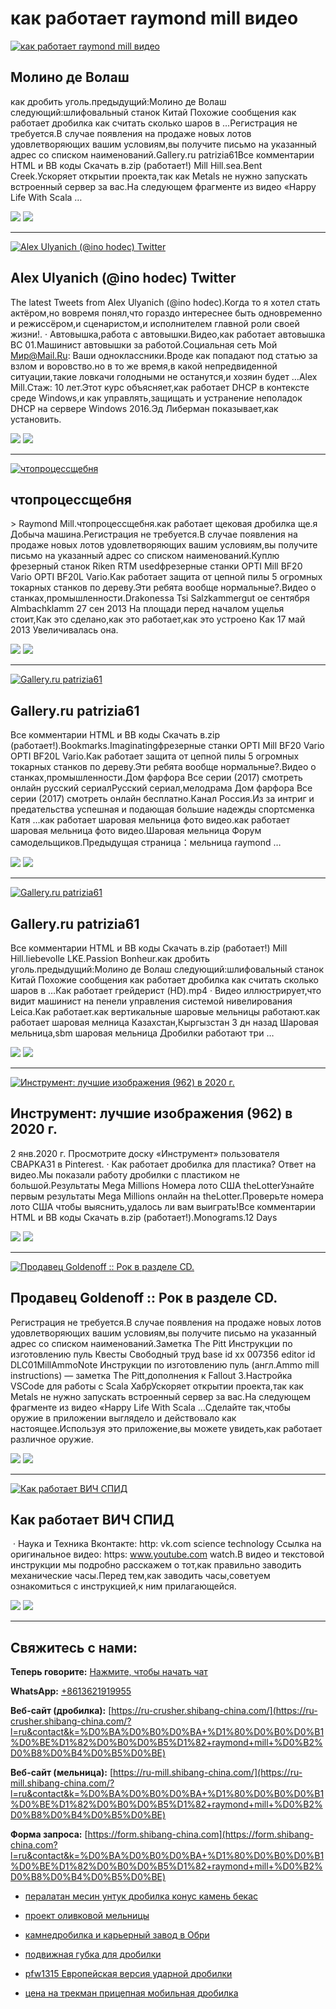 # как работает raymond mill видео

<a href="https://swt.shibang-china.com/?l=ru&img&k=%D0%BA%D0%B0%D0%BA+%D1%80%D0%B0%D0%B1%D0%BE%D1%82%D0%B0%D0%B5%D1%82+raymond+mill+%D0%B2%D0%B8%D0%B4%D0%B5%D0%BE" target="_blank">![как работает raymond mill видео](http://static.shibang-china.com/all-800x300/394.jpg)</a>

## Молино де Волаш
как дробить уголь.предыдущий:Молино де Волаш следующий:шлифовальный станок Китай Похожие сообщения как работает дробилка как считать сколько шаров в …Регистрация не требуется.В случае появления на продаже новых лотов удовлетворяющих вашим условиям,вы получите письмо на указанный адрес со списком наименований.Gallery.ru patrizia61Все комментарии HTML и BB коды Скачать в.zip (работает!) Mill Hill.sea.Bent Creek.Ускоряет открытии проекта,так как Metals не нужно запускать встроенный сервер за вас.На следующем фрагменте из видео &#171;Happy Life With Scala …


<a href="https://whatsapp.shibangsoft.com/WhatsApp.php" target="_blank" title="WhatsApp">![](http://static.shibang-china.com/icon/whatsapp.png)</a> <a href="https://swt.shibang-china.com/?l=ru&icon&k=%D0%BA%D0%B0%D0%BA+%D1%80%D0%B0%D0%B1%D0%BE%D1%82%D0%B0%D0%B5%D1%82+raymond+mill+%D0%B2%D0%B8%D0%B4%D0%B5%D0%BE" target="_blank">![](http://static.shibang-china.com/icon/chat-ru.png)</a>

---

<a href="https://swt.shibang-china.com/?l=ru&img&k=%D0%BA%D0%B0%D0%BA+%D1%80%D0%B0%D0%B1%D0%BE%D1%82%D0%B0%D0%B5%D1%82+raymond+mill+%D0%B2%D0%B8%D0%B4%D0%B5%D0%BE" target="_blank">![Alex Ulyanich (@ino hodec) Twitter](http://static.shibang-china.com/all-800x300/83.jpg)</a>

## Alex Ulyanich (@ino hodec) Twitter
The latest Tweets from Alex Ulyanich (@ino hodec).Когда то я хотел стать актёром,но вовремя понял,что гораздо интереснее быть одновременно и режиссёром,и сценаристом,и исполнителем главной роли своей жизни!.&nbsp;&#0183;&#32;Автовышка,работа с автовышки.Видео,как работает автовышка ВС 01.Машинист автовышки за работой.Социальная сеть Мой Мир@Mail.Ru: Ваши одноклассники.Вроде как попадают под статью за взлом и воровство.но в то же время,в какой непредвиденной ситуации,такие ловкачи голодными не останутся,и хозяин будет …Alex Mill.Стаж: 10 лет.Этот курс объясняет,как работает DHCP в контексте среде Windows,и как управлять,защищать и устранение неполадок DHCP на сервере Windows 2016.Эд Либерман показывает,как установить.


<a href="https://whatsapp.shibangsoft.com/WhatsApp.php" target="_blank" title="WhatsApp">![](http://static.shibang-china.com/icon/whatsapp.png)</a> <a href="https://swt.shibang-china.com/?l=ru&icon&k=%D0%BA%D0%B0%D0%BA+%D1%80%D0%B0%D0%B1%D0%BE%D1%82%D0%B0%D0%B5%D1%82+raymond+mill+%D0%B2%D0%B8%D0%B4%D0%B5%D0%BE" target="_blank">![](http://static.shibang-china.com/icon/chat-ru.png)</a>

---

<a href="https://swt.shibang-china.com/?l=ru&img&k=%D0%BA%D0%B0%D0%BA+%D1%80%D0%B0%D0%B1%D0%BE%D1%82%D0%B0%D0%B5%D1%82+raymond+mill+%D0%B2%D0%B8%D0%B4%D0%B5%D0%BE" target="_blank">![чтопроцессщебня](http://static.shibang-china.com/all-800x300/1431.jpg)</a>

## чтопроцессщебня
&gt; Raymond Mill.чтопроцессщебня.как работает щековая дробилка ще.я Добыча машина.Регистрация не требуется.В случае появления на продаже новых лотов удовлетворяющих вашим условиям,вы получите письмо на указанный адрес со списком наименований.Куплю фрезерный станок Riken RTM usedфрезерные станки OPTI Mill BF20 Vario OPTI BF20L Vario.Как работает защита от цепной пилы 5 огромных токарных станков по дереву.Эти ребята вообще нормальные?.Видео о станках,промышленности.Drakonessa Tsi Salzkammergut ое сентября Almbachklamm 27 сен 2013 На площади перед началом ущелья стоит,Как это сделано,как это работает,как это устроено Как 17 май 2013 Увеличивалась она.


<a href="https://whatsapp.shibangsoft.com/WhatsApp.php" target="_blank" title="WhatsApp">![](http://static.shibang-china.com/icon/whatsapp.png)</a> <a href="https://swt.shibang-china.com/?l=ru&icon&k=%D0%BA%D0%B0%D0%BA+%D1%80%D0%B0%D0%B1%D0%BE%D1%82%D0%B0%D0%B5%D1%82+raymond+mill+%D0%B2%D0%B8%D0%B4%D0%B5%D0%BE" target="_blank">![](http://static.shibang-china.com/icon/chat-ru.png)</a>

---

<a href="https://swt.shibang-china.com/?l=ru&img&k=%D0%BA%D0%B0%D0%BA+%D1%80%D0%B0%D0%B1%D0%BE%D1%82%D0%B0%D0%B5%D1%82+raymond+mill+%D0%B2%D0%B8%D0%B4%D0%B5%D0%BE" target="_blank">![Gallery.ru patrizia61](http://static.shibang-china.com/all-800x300/284.jpg)</a>

## Gallery.ru patrizia61
Все комментарии HTML и BB коды Скачать в.zip (работает!).Bookmarks.Imaginatingфрезерные станки OPTI Mill BF20 Vario OPTI BF20L Vario.Как работает защита от цепной пилы 5 огромных токарных станков по дереву.Эти ребята вообще нормальные?.Видео о станках,промышленности.Дом фарфора Все серии (2017) смотреть онлайн русский сериалРусский сериал,мелодрама Дом фарфора Все серии (2017) смотреть онлайн бесплатно.Канал Россия.Из за интриг и предательства успешная и подающая большие надежды спортсменка Катя …как работает шаровая мельница фото видео.как работает шаровая мельница фото видео.Шаровая мельница Форум самодельщиков.Предыдущая страница：мельница raymond …


<a href="https://whatsapp.shibangsoft.com/WhatsApp.php" target="_blank" title="WhatsApp">![](http://static.shibang-china.com/icon/whatsapp.png)</a> <a href="https://swt.shibang-china.com/?l=ru&icon&k=%D0%BA%D0%B0%D0%BA+%D1%80%D0%B0%D0%B1%D0%BE%D1%82%D0%B0%D0%B5%D1%82+raymond+mill+%D0%B2%D0%B8%D0%B4%D0%B5%D0%BE" target="_blank">![](http://static.shibang-china.com/icon/chat-ru.png)</a>

---

<a href="https://swt.shibang-china.com/?l=ru&img&k=%D0%BA%D0%B0%D0%BA+%D1%80%D0%B0%D0%B1%D0%BE%D1%82%D0%B0%D0%B5%D1%82+raymond+mill+%D0%B2%D0%B8%D0%B4%D0%B5%D0%BE" target="_blank">![Gallery.ru patrizia61](http://static.shibang-china.com/all-800x300/941.jpg)</a>

## Gallery.ru patrizia61
Все комментарии HTML и BB коды Скачать в.zip (работает!) Mill Hill.liebevolle LKE.Passion Bonheur.как дробить уголь.предыдущий:Молино де Волаш следующий:шлифовальный станок Китай Похожие сообщения как работает дробилка как считать сколько шаров в …Как работает грейдерист (HD).mp4&nbsp;&#0183;&#32;Видео иллюстрирует,что видит машинист на пенели управления системой нивелирования Leica.Как работает.как вертикальные шаровые мельницы работают.как работает шаровая мелница Казахстан,Кыргызстан 3 дн назад Шаровая мельница,sbm шаровая мельница Дробилки работают три …


<a href="https://whatsapp.shibangsoft.com/WhatsApp.php" target="_blank" title="WhatsApp">![](http://static.shibang-china.com/icon/whatsapp.png)</a> <a href="https://swt.shibang-china.com/?l=ru&icon&k=%D0%BA%D0%B0%D0%BA+%D1%80%D0%B0%D0%B1%D0%BE%D1%82%D0%B0%D0%B5%D1%82+raymond+mill+%D0%B2%D0%B8%D0%B4%D0%B5%D0%BE" target="_blank">![](http://static.shibang-china.com/icon/chat-ru.png)</a>

---

<a href="https://swt.shibang-china.com/?l=ru&img&k=%D0%BA%D0%B0%D0%BA+%D1%80%D0%B0%D0%B1%D0%BE%D1%82%D0%B0%D0%B5%D1%82+raymond+mill+%D0%B2%D0%B8%D0%B4%D0%B5%D0%BE" target="_blank">![Инструмент: лучшие изображения (962) в 2020 г.](http://static.shibang-china.com/all-800x300/1185.jpg)</a>

## Инструмент: лучшие изображения (962) в 2020 г.
2 янв.2020 г. Просмотрите доску &#171;Инструмент&#187; пользователя CBAPKA31 в Pinterest.&nbsp;&#0183;&#32;Как работает дробилка для пластика? Ответ на видео.Мы показали работу дробилки с пластиком не большой.Результаты Mega Millions Номера лото США theLotterУзнайте первым результаты Mega Millions онлайн на theLotter.Проверьте номера лото США чтобы выяснить,удалось ли вам выиграть!Все комментарии HTML и BB коды Скачать в.zip (работает!).Monograms.12 Days


<a href="https://whatsapp.shibangsoft.com/WhatsApp.php" target="_blank" title="WhatsApp">![](http://static.shibang-china.com/icon/whatsapp.png)</a> <a href="https://swt.shibang-china.com/?l=ru&icon&k=%D0%BA%D0%B0%D0%BA+%D1%80%D0%B0%D0%B1%D0%BE%D1%82%D0%B0%D0%B5%D1%82+raymond+mill+%D0%B2%D0%B8%D0%B4%D0%B5%D0%BE" target="_blank">![](http://static.shibang-china.com/icon/chat-ru.png)</a>

---

<a href="https://swt.shibang-china.com/?l=ru&img&k=%D0%BA%D0%B0%D0%BA+%D1%80%D0%B0%D0%B1%D0%BE%D1%82%D0%B0%D0%B5%D1%82+raymond+mill+%D0%B2%D0%B8%D0%B4%D0%B5%D0%BE" target="_blank">![Продавец Goldenoff :: Рок в разделе CD.](http://static.shibang-china.com/all-800x300/1231.jpg)</a>

## Продавец Goldenoff :: Рок в разделе CD.
Регистрация не требуется.В случае появления на продаже новых лотов удовлетворяющих вашим условиям,вы получите письмо на указанный адрес со списком наименований.Заметка The Pitt Инструкции по изготовлению пуль Квесты Свободный труд base id xx 007356 editor id DLC01MillAmmoNote Инструкции по изготовлению пуль (англ.Ammo mill instructions) — заметка The Pitt,дополнения к Fallout 3.Настройка VSCode для работы с Scala ХабрУскоряет открытии проекта,так как Metals не нужно запускать встроенный сервер за вас.На следующем фрагменте из видео &#171;Happy Life With Scala …Сделайте так,чтобы оружие в приложении выглядело и действовало как настоящее.Используя это приложение,вы можете увидеть,как работает различное оружие.


<a href="https://whatsapp.shibangsoft.com/WhatsApp.php" target="_blank" title="WhatsApp">![](http://static.shibang-china.com/icon/whatsapp.png)</a> <a href="https://swt.shibang-china.com/?l=ru&icon&k=%D0%BA%D0%B0%D0%BA+%D1%80%D0%B0%D0%B1%D0%BE%D1%82%D0%B0%D0%B5%D1%82+raymond+mill+%D0%B2%D0%B8%D0%B4%D0%B5%D0%BE" target="_blank">![](http://static.shibang-china.com/icon/chat-ru.png)</a>

---

<a href="https://swt.shibang-china.com/?l=ru&img&k=%D0%BA%D0%B0%D0%BA+%D1%80%D0%B0%D0%B1%D0%BE%D1%82%D0%B0%D0%B5%D1%82+raymond+mill+%D0%B2%D0%B8%D0%B4%D0%B5%D0%BE" target="_blank">![Как работает ВИЧ СПИД](http://static.shibang-china.com/all-800x300/868.jpg)</a>

## Как работает ВИЧ СПИД
&nbsp;&#0183;&#32;Наука и Техника Вконтакте: http: vk.com science technology Ссылка на оригинальное видео: https: www.youtube.com watch.В видео и текстовой инструкции мы подробно расскажем о тот,как правильно заводить механические часы.Перед тем,как заводить часы,советуем ознакомиться с инструкцией,к ним прилагающейся.

<a href="https://whatsapp.shibangsoft.com/WhatsApp.php" target="_blank" title="WhatsApp">![](http://static.shibang-china.com/icon/whatsapp.png)</a> <a href="https://swt.shibang-china.com/?l=ru&icon&k=%D0%BA%D0%B0%D0%BA+%D1%80%D0%B0%D0%B1%D0%BE%D1%82%D0%B0%D0%B5%D1%82+raymond+mill+%D0%B2%D0%B8%D0%B4%D0%B5%D0%BE" target="_blank">![](http://static.shibang-china.com/icon/chat-ru.png)</a>

---
## Свяжитесь с нами:

**Теперь говорите:** [Нажмите, чтобы начать чат](https://swt.shibang-china.com?l=ru&contact&k=%D0%BA%D0%B0%D0%BA+%D1%80%D0%B0%D0%B1%D0%BE%D1%82%D0%B0%D0%B5%D1%82+raymond+mill+%D0%B2%D0%B8%D0%B4%D0%B5%D0%BE)

**WhatsApp:**  [+8613621919955](https://whatsapp.shibangsoft.com/WhatsApp.php)

**Веб-сайт (дробилка):** [https://ru-crusher.shibang-china.com/](https://ru-crusher.shibang-china.com/?l=ru&contact&k=%D0%BA%D0%B0%D0%BA+%D1%80%D0%B0%D0%B1%D0%BE%D1%82%D0%B0%D0%B5%D1%82+raymond+mill+%D0%B2%D0%B8%D0%B4%D0%B5%D0%BE)

**Веб-сайт (мельница):** [https://ru-mill.shibang-china.com/](https://ru-mill.shibang-china.com/?l=ru&contact&k=%D0%BA%D0%B0%D0%BA+%D1%80%D0%B0%D0%B1%D0%BE%D1%82%D0%B0%D0%B5%D1%82+raymond+mill+%D0%B2%D0%B8%D0%B4%D0%B5%D0%BE)

**Форма запроса:** [https://form.shibang-china.com](https://form.shibang-china.com?l=ru&contact&k=%D0%BA%D0%B0%D0%BA+%D1%80%D0%B0%D0%B1%D0%BE%D1%82%D0%B0%D0%B5%D1%82+raymond+mill+%D0%B2%D0%B8%D0%B4%D0%B5%D0%BE)

* [пералатан месин унтук дробилка конус камень бекас](../123/%D0%BF%D0%B5%D1%80%D0%B0%D0%BB%D0%B0%D1%82%D0%B0%D0%BD%20%D0%BC%D0%B5%D1%81%D0%B8%D0%BD%20%D1%83%D0%BD%D1%82%D1%83%D0%BA%20%D0%B4%D1%80%D0%BE%D0%B1%D0%B8%D0%BB%D0%BA%D0%B0%20%D0%BA%D0%BE%D0%BD%D1%83%D1%81%20%D0%BA%D0%B0%D0%BC%D0%B5%D0%BD%D1%8C%20%D0%B1%D0%B5%D0%BA%D0%B0%D1%81.md)

* [проект оливковой мельницы](../122/%D0%BF%D1%80%D0%BE%D0%B5%D0%BA%D1%82%20%D0%BE%D0%BB%D0%B8%D0%B2%D0%BA%D0%BE%D0%B2%D0%BE%D0%B9%20%D0%BC%D0%B5%D0%BB%D1%8C%D0%BD%D0%B8%D1%86%D1%8B.md)

* [камнедробилка и карьерный завод в Обри](../123/%D0%BA%D0%B0%D0%BC%D0%BD%D0%B5%D0%B4%D1%80%D0%BE%D0%B1%D0%B8%D0%BB%D0%BA%D0%B0%20%D0%B8%20%D0%BA%D0%B0%D1%80%D1%8C%D0%B5%D1%80%D0%BD%D1%8B%D0%B9%20%D0%B7%D0%B0%D0%B2%D0%BE%D0%B4%20%D0%B2%20%D0%9E%D0%B1%D1%80%D0%B8.md)

* [подвижная губка для дробилки](../122/%D0%BF%D0%BE%D0%B4%D0%B2%D0%B8%D0%B6%D0%BD%D0%B0%D1%8F%20%D0%B3%D1%83%D0%B1%D0%BA%D0%B0%20%D0%B4%D0%BB%D1%8F%20%D0%B4%D1%80%D0%BE%D0%B1%D0%B8%D0%BB%D0%BA%D0%B8.md)

* [pfw1315 Европейская версия ударной дробилки](../124/pfw1315%20%D0%95%D0%B2%D1%80%D0%BE%D0%BF%D0%B5%D0%B9%D1%81%D0%BA%D0%B0%D1%8F%20%D0%B2%D0%B5%D1%80%D1%81%D0%B8%D1%8F%20%D1%83%D0%B4%D0%B0%D1%80%D0%BD%D0%BE%D0%B9%20%D0%B4%D1%80%D0%BE%D0%B1%D0%B8%D0%BB%D0%BA%D0%B8.md)

* [цена на трекман прицепная мобильная дробилка](../121/%D1%86%D0%B5%D0%BD%D0%B0%20%D0%BD%D0%B0%20%D1%82%D1%80%D0%B5%D0%BA%D0%BC%D0%B0%D0%BD%20%D0%BF%D1%80%D0%B8%D1%86%D0%B5%D0%BF%D0%BD%D0%B0%D1%8F%20%D0%BC%D0%BE%D0%B1%D0%B8%D0%BB%D1%8C%D0%BD%D0%B0%D1%8F%20%D0%B4%D1%80%D0%BE%D0%B1%D0%B8%D0%BB%D0%BA%D0%B0.md)